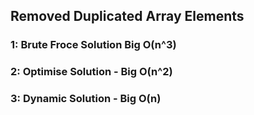 ## Removed Duplicated Array Elements

### 1: Brute Froce Solution Big O(n^3)

### 2: Optimise Solution  - Big O(n^2)

### 3: Dynamic Solution - Big O(n)
